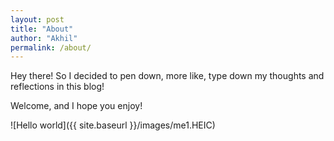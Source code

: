 ```yaml
---
layout: post
title: "About"
author: "Akhil"
permalink: /about/
---
```


Hey there! So I decided to pen down, more like, type down my thoughts and reflections in this blog!

Welcome, and I hope you enjoy!

![Hello world]({{ site.baseurl }}/images/me1.HEIC)


